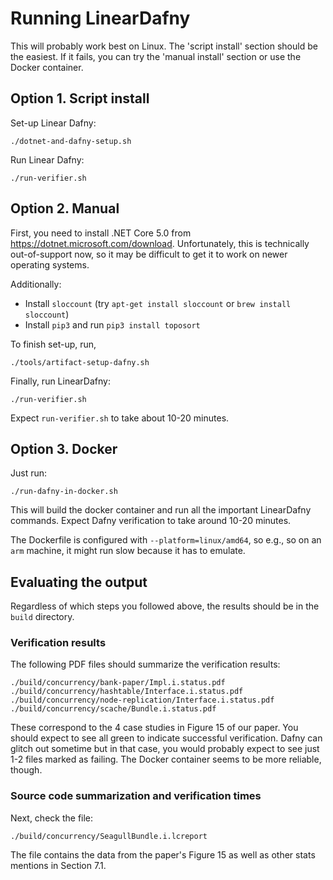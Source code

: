 # Running LinearDafny

This will probably work best on Linux. The 'script install' section should be the easiest.
If it fails, you can try the 'manual install' section or use the Docker container.

## Option 1. Script install

Set-up Linear Dafny:

```
./dotnet-and-dafny-setup.sh
```

Run Linear Dafny:

```
./run-verifier.sh
```

## Option 2. Manual

First, you need to install .NET Core 5.0 from https://dotnet.microsoft.com/download.
Unfortunately, this is technically out-of-support now, so it may be difficult to get
it to work on newer operating systems.

Additionally:

 * Install `sloccount` (try `apt-get install sloccount` or `brew install sloccount`)
 * Install `pip3` and run `pip3 install toposort`

To finish set-up, run,

```
./tools/artifact-setup-dafny.sh
```

Finally, run LinearDafny:

```
./run-verifier.sh
```

Expect `run-verifier.sh` to take about 10-20 minutes. 


## Option 3. Docker

Just run:

```
./run-dafny-in-docker.sh
```

This will build the docker container and run all the important LinearDafny commands.
Expect Dafny verification to take around 10-20 minutes.

The Dockerfile is configured with `--platform=linux/amd64`, so e.g., so on an `arm` machine,
it might run slow because it has to emulate.

## Evaluating the output

Regardless of which steps you followed above, the results should be in the `build` directory.

### Verification results

The following PDF files should summarize the verification results:

```
./build/concurrency/bank-paper/Impl.i.status.pdf
./build/concurrency/hashtable/Interface.i.status.pdf
./build/concurrency/node-replication/Interface.i.status.pdf
./build/concurrency/scache/Bundle.i.status.pdf
```

These correspond to the 4 case studies in Figure 15 of our paper.
You should expect to see all green to indicate successful verification. 
Dafny can glitch out sometime but in that case,
you would probably expect to see just 1-2 files marked as failing.
The Docker container seems to be more reliable, though.

### Source code summarization and verification times

Next, check the file:

```
./build/concurrency/SeagullBundle.i.lcreport
```

The file contains the data from the paper's Figure 15 as well as other stats mentions in
Section 7.1.
